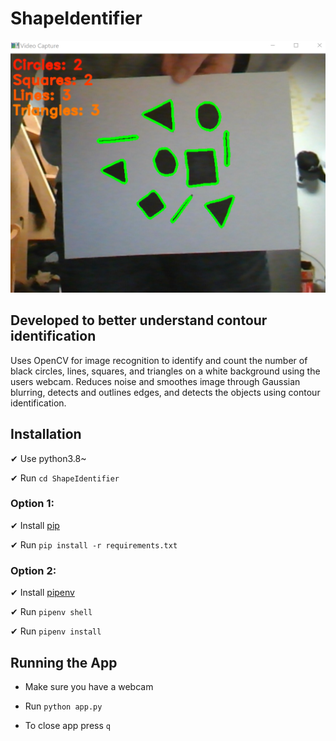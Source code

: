 # ShapeIdentifier

<img src="./src/images/ShapeIdentifier.png">

## Developed to better understand contour identification 
Uses OpenCV for image recognition to identify and count the number of black circles, lines, squares, and triangles on a white background using the users webcam. Reduces noise and smoothes image through Gaussian blurring, detects and outlines edges, and detects the objects using contour identification.

## Installation

✔ Use python3.8~

✔ Run `cd ShapeIdentifier`

### Option 1:

✔ Install [pip](https://pip.pypa.io/en/stable/installing/)

✔ Run `pip install -r requirements.txt`

### Option 2:

✔ Install [pipenv](https://github.com/pypa/pipenv)

✔ Run `pipenv shell`

✔ Run `pipenv install`

## Running the App

- Make sure you have a webcam

- Run `python app.py`

- To close app press `q`